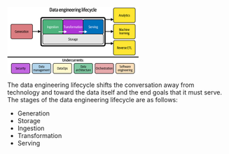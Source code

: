 <img src="../assets/data-engineering-lifecycle.png" width="300">

The data engineering lifecycle shifts the conversation away from technology and toward the data itself and the end goals that it must serve. The stages of the data engineering lifecycle are as follows:

- Generation
- Storage
- Ingestion
- Transformation
- Serving